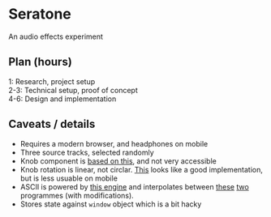 # Seratone

An audio effects experiment

## Plan (hours)

1: Research, project setup  
2-3: Technical setup, proof of concept  
4-6: Design and implementation

## Caveats / details

- Requires a modern browser, and headphones on mobile
- Three source tracks, selected randomly
- Knob component is [based on this](https://svelte.dev/repl/fde0668b207045fa992fc04941b9508d?version=3.29.6), and not very accessible
- Knob rotation is linear, not circlar. [This](https://denilson.sa.nom.br/html5-knob/) looks like a good implementation, but is less usuable on mobile
- ASCII is powered by [this engine](https://play.ertdfgcvb.xyz/abc.html) and interpolates between [these](https://play.ertdfgcvb.xyz/#/src/sdf/circle) [two](https://play.ertdfgcvb.xyz/#/src/demos/plasma) programmes (with modifications).
- Stores state against `window` object which is a bit hacky
